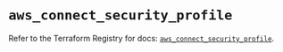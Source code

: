 # `aws_connect_security_profile`

Refer to the Terraform Registry for docs: [`aws_connect_security_profile`](https://registry.terraform.io/providers/hashicorp/aws/6.5.0/docs/resources/connect_security_profile).
